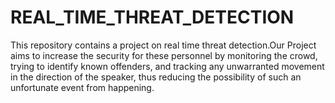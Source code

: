 # REAL_TIME_THREAT_DETECTION
This repository contains a project on real time threat detection.Our Project aims to increase the security for these personnel by monitoring the crowd, trying to identify known offenders, and tracking any unwarranted movement in the direction of the speaker, thus reducing the possibility of such an unfortunate event from happening.
